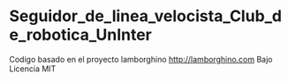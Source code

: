 # Seguidor_de_linea_velocista_Club_de_robotica_UnInter
Codigo basado en el proyecto lamborghino http://lamborghino.com
Bajo Licencia MIT
